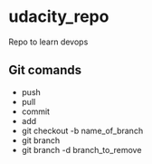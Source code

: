 # udacity_repo
Repo to learn devops

## Git comands

* push
* pull
* commit
* add
* git checkout -b name_of_branch
* git branch
* git branch -d branch_to_remove


